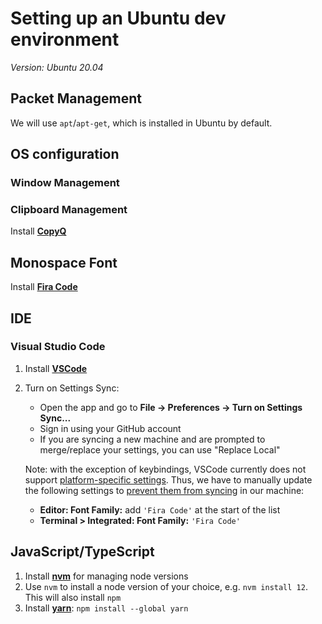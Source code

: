 # Setting up an Ubuntu dev environment

_Version: Ubuntu 20.04_

## Packet Management

We will use `apt`/`apt-get`, which is installed in Ubuntu by default.

## OS configuration

### Window Management

### Clipboard Management

Install **[CopyQ](https://github.com/hluk/CopyQ#debian-10-ubuntu-1804-and-their-derivatives/)**

## Monospace Font

Install **[Fira Code](https://github.com/tonsky/FiraCode/wiki/Linux-instructions#ubuntu-zesty-1704-debian-stretch-9-or-newer)**

## IDE

### Visual Studio Code

1. Install **[VSCode](https://code.visualstudio.com/docs/setup/linux#_debian-and-ubuntu-based-distributions)**
2. Turn on Settings Sync:

   - Open the app and go to **File -> Preferences -> Turn on Settings Sync...**
   - Sign in using your GitHub account
   - If you are syncing a new machine and are prompted to merge/replace your settings, you can use "Replace Local"

   Note: with the exception of keybindings, VSCode currently does not support [platform-specific settings](https://github.com/microsoft/vscode/issues/5595). Thus, we have to manually update the following settings to [prevent them from syncing](https://code.visualstudio.com/docs/editor/settings-sync#_configuring-synced-data) in our machine:

   - **Editor: Font Family:** add `'Fira Code'` at the start of the list
   - **Terminal > Integrated: Font Family:** `'Fira Code'`

## JavaScript/TypeScript

1. Install **[nvm](https://github.com/nvm-sh/nvm#installing-and-updating)** for managing node versions
2. Use `nvm` to install a node version of your choice, e.g. `nvm install 12`. This will also install `npm`
3. Install **[yarn](https://classic.yarnpkg.com/lang/en/docs/install/#mac-stable)**: `npm install --global yarn`
